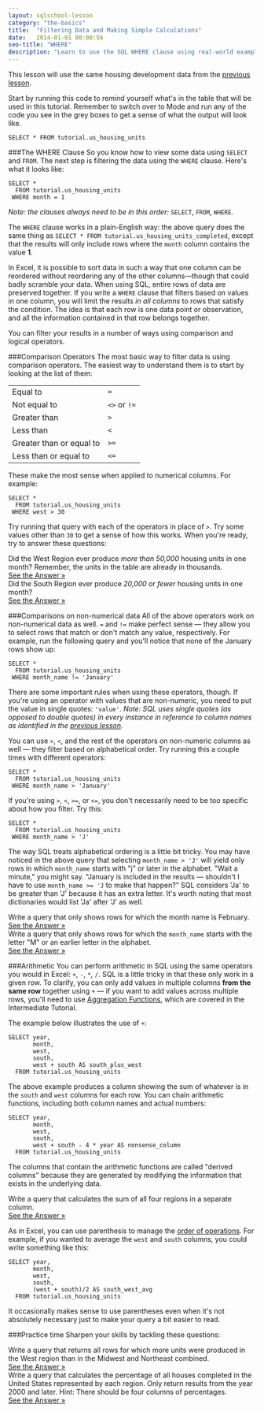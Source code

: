 ```yaml
---
layout: sqlschool-lesson
category: "the-basics"
title:  "Filtering Data and Making Simple Calculations"
date:   2014-01-01 00:00:56
seo-title: "WHERE"
description: "Learn to use the SQL WHERE clause using real-world examples. Free, interactive SQL tutorials to develop your data analysis skills."
---
```


This lesson will use the same housing development data from the [previous lesson](/the-basics/select-from.html).

Start by running this code to remind yourself what's in the table that will be used in this tutorial. Remember to switch over to Mode and run any of the code you see in the grey boxes to get a sense of what the output will look like.
<div id="where"></div>

    SELECT * FROM tutorial.us_housing_units

###The WHERE Clause
So you know how to view some data using `SELECT` and `FROM`. The next step is filtering the data using the `WHERE` clause. Here's what it looks like:

    SELECT *
      FROM tutorial.us_housing_units
     WHERE month = 1

*Note: the clauses always need to be in this order:* `SELECT`, `FROM`, `WHERE`.

The `WHERE` clause works in a plain-English way: the above query does the same thing as `SELECT * FROM tutorial.us_housing_units_completed`, except that the results will only include rows where the `month` column contains the value **1**.

In Excel, it is possible to sort data in such a way that one column can be reordered without reordering any of the other columns&mdash;though that could badly scramble your data. When using SQL, entire rows of data are preserved together. If you write a `WHERE` clause that filters based on values in one column, you will limit the results *in all columns* to rows that satisfy the condition. The idea is that each row is one data point or observation, and all the information contained in that row belongs together.

You can filter your results in a number of ways using comparison and logical operators.

###Comparison Operators
The most basic way to filter data is using comparison operators. The easiest way to understand them is to start by looking at the list of them:

<table>
  <tr><td>Equal to</td><td class="right"><code>=</code></td></tr>
  <tr><td>Not equal to</td><td class="right"><code><></code> or <code>!=</code></td></tr>
  <tr><td>Greater than</td><td class="right"><code>></code></td></tr>
  <tr><td>Less than</td><td class="right"><code><</code></td></tr>
  <tr><td>Greater than or equal to</td><td class="right"><code>>=</code></td></tr>
  <tr><td>Less than or equal to</td><td class="right"><code><=</code></td></tr>
</table>

These make the most sense when applied to numerical columns. For example:

    SELECT *
      FROM tutorial.us_housing_units
     WHERE west > 30

Try running that query with each of the operators in place of `>`. Try some values other than `30` to get a sense of how this works. When you're ready, try to answer these questions:

<div class="practice-prob">
  Did the West Region ever produce <em>more than 50,000</em> housing units in one month? Remember, the units in the table are already in thousands.
</div>
<div class="practice-prob-answer">
  <a href="https://modeanalytics.com/tutorial/reports/eb5326c39637" target="_blank">See the Answer &raquo;</a>
</div>

<div class="practice-prob">
  Did the South Region ever produce <em>20,000 or fewer</em> housing units in one month?
</div>
<div class="practice-prob-answer">
  <a href="https://modeanalytics.com/tutorial/reports/00e816870a30" target="_blank">See the Answer &raquo;</a>
</div>

###Comparisons on non-numerical data
All of the above operators work on non-numerical data as well. `=` and `!=` make perfect sense &mdash; they allow you to select rows that match or don't match any value, respectively. For example, run the following query and you'll notice that none of the January rows show up:

    SELECT *
      FROM tutorial.us_housing_units
     WHERE month_name != 'January'

There are some important rules when using these operators, though. If you're using an operator with values that are non-numeric, you need to put the value in single quotes: `'value'`. *Note: SQL uses single quotes (as opposed to double quotes) in every instance in reference to column names as identified in the [previous lesson](/the-basics/select-from.html).*

You can use `>`, `<`, and the rest of the operators on non-numeric columns as well &mdash; they filter based on alphabetical order. Try running this a couple times with different operators:

    SELECT *
      FROM tutorial.us_housing_units
     WHERE month_name > 'January'

If you're using `>`, `<`, `>=`, or `<=`, you don't necessarily need to be too specific about how you filter. Try this:

    SELECT *
      FROM tutorial.us_housing_units
     WHERE month_name > 'J'

The way SQL treats alphabetical ordering is a little bit tricky. You may have noticed in the above query that selecting `month_name > 'J'` will yield only rows in which `month_name` starts with "j" or later in the alphabet. "Wait a minute," you might say. "January is included in the results &mdash; shouldn't I have to use `month_name >= 'J` to make that happen?" SQL considers 'Ja' to be greater than 'J' because it has an extra letter. It's worth noting that most dictionaries would list 'Ja' after 'J' as well.

<div class="practice-prob">
  Write a query that only shows rows for which the month name is February.
</div>
<div class="practice-prob-answer">
  <a href="https://modeanalytics.com/tutorial/reports/1b0ec94376a6" target="_blank">See the Answer &raquo;</a>
</div>

<div class="practice-prob">
 Write a query that only shows rows for which the <code>month_name</code> starts with the letter "M" or an earlier letter in the alphabet.
</div>
<div class="practice-prob-answer">
  <a href="https://modeanalytics.com/tutorial/reports/122ce812e03f" target="_blank">See the Answer &raquo;</a>
</div>

###Arithmetic
You can perform arithmetic in SQL using the same operators you would in Excel: `+`, `-`, `*`, `/`. SQL is a little tricky in that these only work in a given row. To clarify, you can only add values in multiple columns **from the same row** together using `+` &mdash; if you want to add values across multiple rows, you'll need to use [Aggregation Functions](/intermediate/aggregation-functions.html), which are covered in the Intermediate Tutorial.

The example below illustrates the use of `+`:

    SELECT year,
           month,
           west,
           south,
           west + south AS south_plus_west
      FROM tutorial.us_housing_units

The above example produces a column showing the sum of whatever is in the `south` and `west` columns for each row. You can chain arithmetic functions, including both column names and actual numbers:

    SELECT year,
           month,
           west,
           south,
           west + south - 4 * year AS nonsense_column
      FROM tutorial.us_housing_units

The columns that contain the arithmetic functions are called "derived columns" because they are generated by modifying the information that exists in the underlying data.

<div class="practice-prob">
  Write a query that calculates the sum of all four regions in a separate column.
</div>
<div class="practice-prob-answer">
  <a href="https://modeanalytics.com/tutorial/reports/b83cefc05943" target="_blank">See the Answer &raquo;</a>
</div>

As in Excel, you can use parenthesis to manage the [order of operations](http://www.mathgoodies.com/lessons/vol7/order_operations.html). For example, if you wanted to average the `west` and `south` columns, you could write something like this:

    SELECT year,
           month,
           west,
           south,
           (west + south)/2 AS south_west_avg
      FROM tutorial.us_housing_units

It occasionally makes sense to use parentheses even when it's not absolutely necessary just to make your query a bit easier to read. 

###Practice time
Sharpen your skills by tackling these questions:

<div class="practice-prob">
  Write a query that returns all rows for which more units were produced in the West region than in the Midwest and Northeast combined.
</div>
<div class="practice-prob-answer">
  <a href="https://modeanalytics.com/tutorial/reports/bb17c0984edb" target="_blank">See the Answer &raquo;</a>
</div>

<div class="practice-prob">
 Write a query that calculates the percentage of all houses completed in the United States represented by each region. Only return results from the year 2000 and later. Hint: There should be four columns of percentages.
</div>
<div class="practice-prob-answer">
  <a href="https://modeanalytics.com/tutorial/reports/bffb59fa65a0" target="_blank">See the Answer &raquo;</a>
</div>
